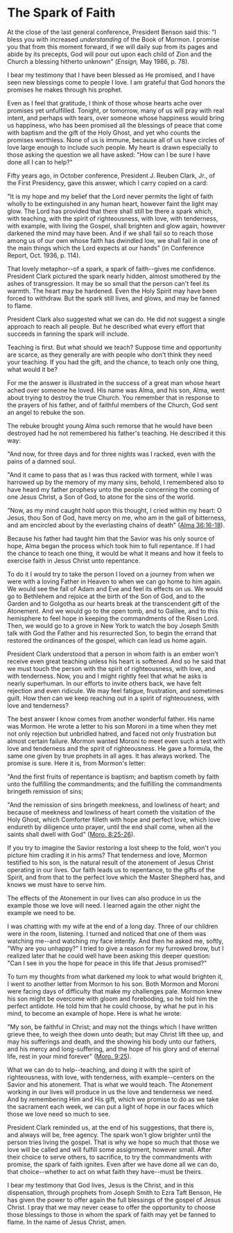 # The Spark of Faith

At the close of the last general conference, President Benson said this: "I
bless you with increased _understanding_ of the Book of Mormon. I promise you
that from this moment forward, if we will daily sup from its pages and abide
by its precepts, God will pour out upon each child of Zion and the Church a
blessing hitherto unknown" (_Ensign,_ May 1986, p. 78).

I bear my testimony that I have been blessed as He promised, and I have seen
new blessings come to people I love. I am grateful that God honors the
promises he makes through his prophet.

Even as I feel that gratitude, I think of those whose hearts ache over
promises yet unfulfilled. Tonight, or tomorrow, many of us will pray with real
intent, and perhaps with tears, over someone whose happiness would bring us
happiness, who has been promised all the blessings of peace that come with
baptism and the gift of the Holy Ghost, and yet who counts the promises
worthless. None of us is immune, because all of us have circles of love large
enough to include such people. My heart is drawn especially to those asking
the question we all have asked: "How can I be sure I have done all I can to
help?"

Fifty years ago, in October conference, President J. Reuben Clark, Jr., of the
First Presidency, gave this answer, which I carry copied on a card:

"It is my hope and my belief that the Lord never permits the light of faith
wholly to be extinguished in any human heart, however faint the light may
glow. The Lord has provided that there shall still be there a spark which,
with teaching, with the spirit of righteousness, with love, with tenderness,
with example, with living the Gospel, shall brighten and glow again, however
darkened the mind may have been. And if we shall fail so to reach those among
us of our own whose faith has dwindled low, we shall fail in one of the main
things which the Lord expects at our hands" (in Conference Report, Oct. 1936,
p. 114).

That lovely metaphor--of a spark, a spark of faith--gives me confidence.
President Clark pictured the spark nearly hidden, almost smothered by the
ashes of transgression. It may be so small that the person can't feel its
warmth. The heart may be hardened. Even the Holy Spirit may have been forced
to withdraw. But the spark still lives, and glows, and may be fanned to flame.

President Clark also suggested what we can do. He did not suggest a single
approach to reach all people. But he described what every effort that succeeds
in fanning the spark will include.

Teaching is first. But what should we teach? Suppose time and opportunity are
scarce, as they generally are with people who don't think they need your
teaching. If you had the gift, and the chance, to teach only one thing, what
would it be?

For me the answer is illustrated in the success of a great man whose heart
ached over someone he loved. His name was Alma, and his son, Alma, went about
trying to destroy the true Church. You remember that in response to the
prayers of his father, and of faithful members of the Church, God sent an
angel to rebuke the son.

The rebuke brought young Alma such remorse that he would have been destroyed
had he not remembered his father's teaching. He described it this way:

"And now, for three days and for three nights was I racked, even with the
pains of a damned soul.

"And it came to pass that as I was thus racked with torment, while I was
harrowed up by the memory of my many sins, behold, I remembered also to have
heard my father prophesy unto the people concerning the coming of one Jesus
Christ, a Son of God, to atone for the sins of the world.

"Now, as my mind caught hold upon this thought, I cried within my heart: O
Jesus, thou Son of God, have mercy on me, who am in the gall of bitterness,
and am encircled about by the everlasting chains of death" ([Alma
36:16-18](https://www.lds.org/scriptures/bofm/alma/36.16-18?lang=eng#15)).

Because his father had taught him that the Savior was his only source of hope,
Alma began the process which took him to full repentance. If I had the chance
to teach one thing, it would be what it means and how it feels to exercise
faith in Jesus Christ unto repentance.

To do it I would try to take the person I loved on a journey from when we were
with a loving Father in Heaven to when we can go home to him again. We would
see the fall of Adam and Eve and feel its effects on us. We would go to
Bethlehem and rejoice at the birth of the Son of God, and to the Garden and to
Golgotha as our hearts break at the transcendent gift of the Atonement. And we
would go to the open tomb, and to Galilee, and to this hemisphere to feel hope
in keeping the commandments of the Risen Lord. Then, we would go to a grove in
New York to watch the boy Joseph Smith talk with God the Father and his
resurrected Son, to begin the errand that restored the ordinances of the
gospel, which can lead us home again.

President Clark understood that a person in whom faith is an ember won't
receive even great teaching unless his heart is softened. And so he said that
we must touch the person with the spirit of righteousness, with love, and with
tenderness. Now, you and I might rightly feel that what he asks is nearly
superhuman. In our efforts to invite others back, we have felt rejection and
even ridicule. We may feel fatigue, frustration, and sometimes guilt. How then
can we keep reaching out in a spirit of righteousness, with love and
tenderness?

The best answer I know comes from another wonderful father. His name was
Mormon. He wrote a letter to his son Moroni in a time when they met not only
rejection but unbridled hatred, and faced not only frustration but almost
certain failure. Mormon wanted Moroni to meet even such a test with love and
tenderness and the spirit of righteousness. He gave a formula, the same one
given by true prophets in all ages. It has always worked. The promise is sure.
Here it is, from Mormon's letter:

"And the first fruits of repentance is baptism; and baptism cometh by faith
unto the fulfilling the commandments; and the fulfilling the commandments
bringeth remission of sins;

"And the remission of sins bringeth meekness, and lowliness of heart; and
because of meekness and lowliness of heart cometh the visitation of the Holy
Ghost, which Comforter filleth with hope and perfect love, which love endureth
by diligence unto prayer, until the end shall come, when all the saints shall
dwell with God" ([Moro.
8:25-26](https://www.lds.org/scriptures/bofm/moro/8.25-26?lang=eng#24)).

If you try to imagine the Savior restoring a lost sheep to the fold, won't you
picture him cradling it in his arms? That tenderness and love, Mormon
testified to his son, is the natural result of the atonement of Jesus Christ
operating in our lives. Our faith leads us to repentance, to the gifts of the
Spirit, and from that to the perfect love which the Master Shepherd has, and
knows we must have to serve him.

The effects of the Atonement in our lives can also produce in us the example
those we love will need. I learned again the other night the example we need
to be.

I was chatting with my wife at the end of a long day. Three of our children
were in the room, listening. I turned and noticed that one of them was
watching me--and watching my face intently. And then he asked me, softly, "Why
are you unhappy?" I tried to give a reason for my furrowed brow, but I
realized later that he could well have been asking this deeper question: "Can
I see in you the hope for peace in this life that Jesus promised?"

To turn my thoughts from what darkened my look to what would brighten it, I
went to another letter from Mormon to his son. Both Mormon and Moroni were
facing days of difficulty that make my challenges pale. Mormon knew his son
might be overcome with gloom and foreboding, so he told him the perfect
antidote. He told him that he could choose, by what he put in his mind, to
become an example of hope. Here is what he wrote:

"My son, be faithful in Christ; and may not the things which I have written
grieve thee, to weigh thee down unto death; but may Christ lift thee up, and
may his sufferings and death, and the showing his body unto our fathers, and
his mercy and long-suffering, and the hope of his glory and of eternal life,
rest in your mind forever" ([Moro.
9:25](https://www.lds.org/scriptures/bofm/moro/9.25?lang=eng#24)).

What we can do to help--teaching, and doing it with the spirit of
righteousness, with love, with tenderness, with example--centers on the Savior
and his atonement. That is what we would teach. The Atonement working in our
lives will produce in us the love and tenderness we need. And by remembering
Him and His gift, which we promise to do as we take the sacrament each week,
we can put a light of hope in our faces which those we love need so much to
see.

President Clark reminded us, at the end of his suggestions, that there is, and
always will be, free agency. The spark won't glow brighter until the person
tries living the gospel. That is why we hope so much that those we love will
be called and will fulfill some assignment, however small. After their choice
to serve others, to sacrifice, to try the commandments with promise, the spark
of faith ignites. Even after we have done all we can do, that choice--whether
to act on what faith they have--must be theirs.

I bear my testimony that God lives, Jesus is the Christ, and in this
dispensation, through prophets from Joseph Smith to Ezra Taft Benson, He has
given the power to offer again the full blessings of the gospel of Jesus
Christ. I pray that we may never cease to offer the opportunity to choose
those blessings to those in whom the spark of faith may yet be fanned to
flame. In the name of Jesus Christ, amen.

